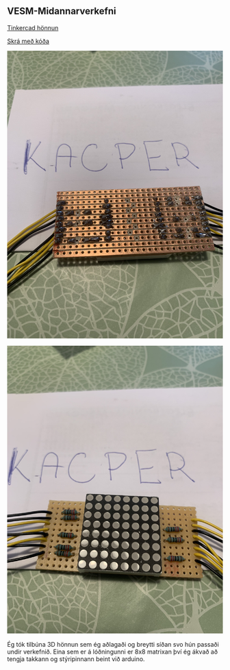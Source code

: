 ## VESM-Midannarverkefni

[Tinkercad hönnun](https://www.tinkercad.com/things/eJWMSU0yWfo-copy-of-arduino-uno-modular-enclosure-mkiii-mod-1-wip)

[Skrá með kóða](https://github.com/Kacper2003/VESM-Midannarverkefni/blob/master/sketch_feb13a.ino)

![x](https://github.com/Kacper2003/VESM-Midannarverkefni/blob/master/IMG_2656.jpg)

![x](https://github.com/Kacper2003/VESM-Midannarverkefni/blob/master/IMG_2657.jpg)

Ég tók tilbúna 3D hönnun sem ég aðlagaði og breytti síðan svo hún passaði undir verkefnið. Eina sem er á lóðningunni er 8x8 matrixan því ég ákvað að tengja takkann og stýripinnann beint við arduino. 
